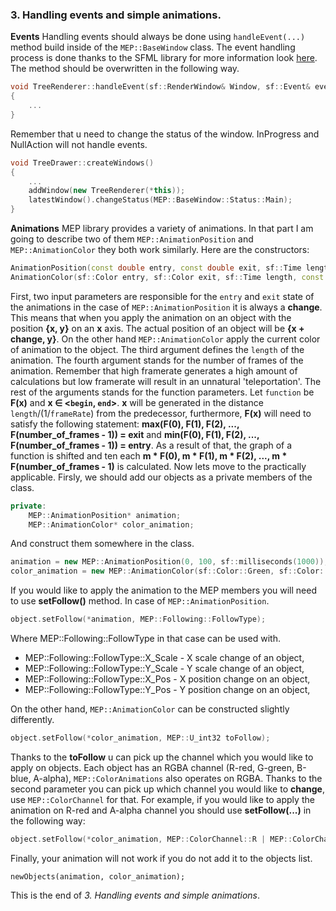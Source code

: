 ### 3. Handling events and simple animations.
**Events**
Handling events should always be done using ```handleEvent(...)``` method build inside of the ```MEP::BaseWindow``` class. The event handling process is done thanks to the SFML library for more information look [here](https://www.sfml-dev.org/tutorials/2.5/window-events.php). The method should be overwritten in the following way.
```cpp
void TreeRenderer::handleEvent(sf::RenderWindow& Window, sf::Event& event)
{
    ...
}
```
Remember that u need to change the status of the window. InProgress and NullAction will not handle events.
```cpp
void TreeDrawer::createWindows()
{
    ...
    addWindow(new TreeRenderer(*this));
    latestWindow().changeStatus(MEP::BaseWindow::Status::Main);
}
```
**Animations**
MEP library provides a variety of animations. In that part I am going to describe two of them ```MEP::AnimationPosition``` and ```MEP::AnimationColor``` they both work similarly. Here are the constructors:
```cpp
AnimationPosition(const double entry, const double exit, sf::Time length, const float frameRate = 120, const double begin = 0, const double end = 100, std::function<double(double x)> function = [](double x)->double{ return x; }) :
AnimationColor(sf::Color entry, sf::Color exit, sf::Time length, const float frameRate = 120, const double begin = 0,const double end = 10, std::function<double(double x)> function = [](double x)->double { return x; }) :		
```
First, two input parameters are responsible for the ```entry``` and ```exit``` state of the animations in the case of ```MEP::AnimationPosition``` it is always a **change**. This means that when you apply the animation on an object with the position **{x, y}** on an **x** axis. The actual position of an object will be **{x + change, y}**. On the other hand ```MEP::AnimationColor``` apply the current color of animation to the object. The third argument defines the ```length``` of the animation. The fourth argument stands for the number of frames of the animation. Remember that high framerate generates a high amount of calculations but low framerate will result in an unnatural 'teleportation'. The rest of the arguments stands for the function parameters. Let ```function``` be **F(x)** and **x ∈ <```begin```, ```end```>**. **x** will be generated in the distance ```length```/(1/```frameRate```) from the predecessor, furthermore, **F(x)** will need to satisfy the following statement: **max(F(0), F(1), F(2), ..., F(number_of_frames - 1)) = exit** and **min(F(0), F(1), F(2), ..., F(number_of_frames - 1)) = entry**. As a result of that, the graph of a function is shifted and ten each **m * F(0), m * F(1), m * F(2), ..., m * F(number_of_frames - 1)** is calculated. Now lets move to the practically applicable. Firsly, we should add our objects as a private members of the class.
```cpp
private:
	MEP::AnimationPosition* animation;
	MEP::AnimationColor* color_animation;
```
And construct them somewhere in the class.
```cpp
animation = new MEP::AnimationPosition(0, 100, sf::milliseconds(1000));
color_animation = new MEP::AnimationColor(sf::Color::Green, sf::Color::Blue, sf::milliseconds(1000), 120, 0, 100, [](double in) { return std::pow(in, 3); });
```
If you would like to apply the animation to the MEP members you will need to use **setFollow()** method. In case of ```MEP::AnimationPosition```.
```cpp
object.setFollow(*animation, MEP::Following::FollowType);
```
Where MEP::Following::FollowType in that case can be used with.
 * MEP::Following::FollowType::X_Scale - X scale change of an object,
 * MEP::Following::FollowType::Y_Scale - Y scale change of an object,
 * MEP::Following::FollowType::X_Pos - X position change on an object,
 * MEP::Following::FollowType::Y_Pos - Y position change on an object,

On the other hand, ```MEP::AnimationColor``` can be constructed slightly differently.
```cpp
object.setFollow(*color_animation, MEP::U_int32 toFollow);
```
Thanks to the **toFollow** u can pick up the channel which you would like to apply on objects. Each object has an RGBA channel (R-red, G-green, B-blue, A-alpha), ```MEP::ColorAnimations``` also operates on RGBA. Thanks to the second parameter you can pick up which channel you would like to **change**, use ```MEP::ColorChannel``` for that. For example, if you would like to apply the animation on R-red and A-alpha channel you should use **setFollow(...)** in the following way:
```cpp
object.setFollow(*color_animation, MEP::ColorChannel::R | MEP::ColorChannel::A);
```
Finally, your animation will not work if you do not add it to the objects list.
```
newObjects(animation, color_animation);
```
This is the end of _3. Handling events and simple animations_.
